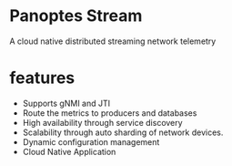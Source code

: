 # Panoptes Stream
A cloud native distributed streaming network telemetry 


# features
- Supports gNMI and JTI
- Route the metrics to producers and databases 
- High availability through service discovery
- Scalability through auto sharding of network devices.
- Dynamic configuration management
- Cloud Native Application